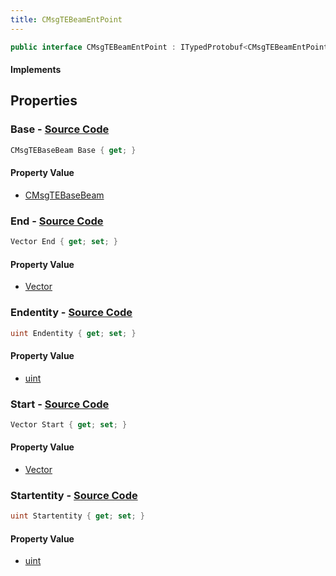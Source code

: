 ```yaml
---
title: CMsgTEBeamEntPoint
---
```


```csharp
public interface CMsgTEBeamEntPoint : ITypedProtobuf<CMsgTEBeamEntPoint>, INativeHandle, INetMessage<CMsgTEBeamEntPoint>, IDisposable
```

#### Implements

## Properties

### **Base** - [Source Code](https://github.com/swiftly-solution/swiftlys2/blob/main/managed/src/SwiftlyS2.Generated/Protobufs/Interfaces/CMsgTEBeamEntPoint.cs#L18)

```csharp
CMsgTEBaseBeam Base { get; }
```

#### Property Value

- [CMsgTEBaseBeam](/docs/api/shared/protobufdefinitions/cmsgtebasebeam)

### **End** - [Source Code](https://github.com/swiftly-solution/swiftlys2/blob/main/managed/src/SwiftlyS2.Generated/Protobufs/Interfaces/CMsgTEBeamEntPoint.cs#L30)

```csharp
Vector End { get; set; }
```

#### Property Value

- [Vector](/docs/api/shared/natives/vector)

### **Endentity** - [Source Code](https://github.com/swiftly-solution/swiftlys2/blob/main/managed/src/SwiftlyS2.Generated/Protobufs/Interfaces/CMsgTEBeamEntPoint.cs#L24)

```csharp
uint Endentity { get; set; }
```

#### Property Value

- [uint](https://learn.microsoft.com/dotnet/api/system.uint32)

### **Start** - [Source Code](https://github.com/swiftly-solution/swiftlys2/blob/main/managed/src/SwiftlyS2.Generated/Protobufs/Interfaces/CMsgTEBeamEntPoint.cs#L27)

```csharp
Vector Start { get; set; }
```

#### Property Value

- [Vector](/docs/api/shared/natives/vector)

### **Startentity** - [Source Code](https://github.com/swiftly-solution/swiftlys2/blob/main/managed/src/SwiftlyS2.Generated/Protobufs/Interfaces/CMsgTEBeamEntPoint.cs#L21)

```csharp
uint Startentity { get; set; }
```

#### Property Value

- [uint](https://learn.microsoft.com/dotnet/api/system.uint32)

